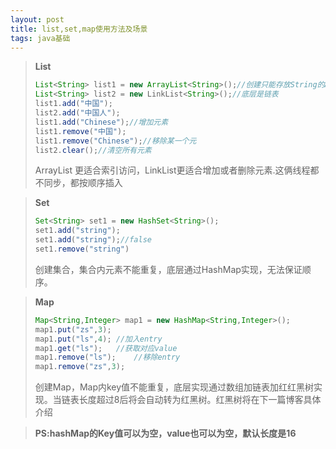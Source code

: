 ```yaml
---
layout: post
title: list,set,map使用方法及场景
tags: java基础
---
```


> **List**
>
> ```java
> List<String> list1 = new ArrayList<String>();//创建只能存放String的ArrayList
> List<String> list2 = new LinkList<String>();//底层是链表
> list1.add("中国");
> list2.add("中国人");
> list1.add("Chinese");//增加元素
> list1.remove("中国");
> list1.remove("Chinese");//移除某一个元
> list2.clear();//清空所有元素
> ```
>
> ArrayList 更适合索引访问，LinkList更适合增加或者删除元素.这俩线程都不同步，都按顺序插入

> **Set**
>
> ```java
> Set<String> set1 = new HashSet<String>();
> set1.add("string");
> set1.add("string");//false
> set1.remove("string")
> ```
>
> 创建集合，集合内元素不能重复，底层通过HashMap实现，无法保证顺序。

> **Map**
>
> ```java
> Map<String,Integer> map1 = new HashMap<String,Integer>();
> map1.put("zs",3);
> map1.put("ls",4);	//加入entry
> map1.get("ls");	//获取对应value
> map1.remove("ls");	//移除entry
> map1.remove("zs",3);
> ```
>
> 创建Map，Map内key值不能重复，底层实现通过数组加链表加红红黑树实现。当链表长度超过8后将会自动转为红黑树。红黑树将在下一篇博客具体介绍

> **PS:hashMap的Key值可以为空，value也可以为空，默认长度是16**